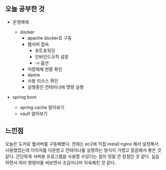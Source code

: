 ## 오늘 공부한 것

- 운영체제
    - docker
        - apache docker로 구동
        - 웹서버 접속
            - 포트포워딩
            - 인바인드규칙 설정
            - -v 옵션
        - 저장매체 현황 확인
        - alpine
        - 사용 리소스 확인
        - 실행중인 컨테이너에 명령 실행

- spring boot
    - spring cache 알아보기
    - vault 알아보기


## 느낀점

오늘은 도커로 웹서버를 구동해봤다. 전에는 ec2에 직접 install nginx 해서 설정해서 사용했었는데 이미지를 다운받고 컨테이너를 실행하는 방식이 가볍고 깔끔해서 좋은 것 같다. 간단하게 서버용 프로그램을 사용할 수있다는 점이 정말 큰 장점인 것 같다. 실습하면서 여러 명령어들 써보면서 조금이나마 익숙해진 것 같다.

